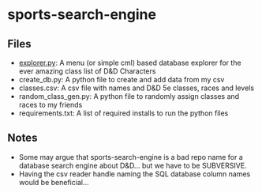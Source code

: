 # sports-search-engine

## Files
  - [explorer.py](explorer.py): A menu (or simple cml) based database explorer for the ever amazing class list of D&D Characters
  - create_db.py: A python file to create and add data from my csv
  - classes.csv: A csv file with names and D&D 5e classes, races and levels
  - random_class_gen.py: A python file to randomly assign classes and races to my friends
  - requirements.txt: A list of required installs to run the python files

## Notes
  - Some may argue that sports-search-engine is a bad repo name for a database search engine about D&D... but we have to be SUBVERSIVE.
  - Having the csv reader handle naming the SQL database column names would be beneficial... 
